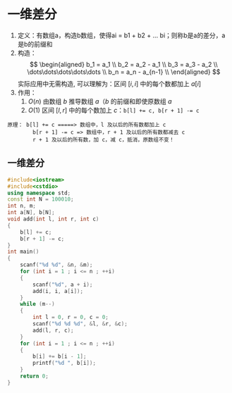 # 一维差分
1. 定义：有数组a，构造b数组，使得ai = b1 + b2 + ... bi；则称b是a的差分，a是b的前缀和
2. 构造：
$$
\begin{aligned}
b_1 = a_1 \\
b_2 = a_2 - a_1 \\
b_3 = a_3 - a_2 \\
\dots\dots\dots\dots\dots \\
b_n = a_n - a_{n-1} \\
\end{aligned}
$$
实际应用中无需构造,
可以理解为：区间 $[i,i]$ 中的每个数都加上 $a[i]$
3. 作用：
   1. $O(n)$ 由数组 $b$ 推导数组 $a$（$b$ 的前缀和即使原数组 $a$
   2. $O(1)$ 区间 $[l, r]$ 中的每个数加上 $c$：`b[l] += c, b[r + 1] -= c`
```
原理：	b[l] += c =====> 数组中，l 及以后的所有数都加上 c
		b[r + 1] -= c => 数组中，r + 1 及以后的所有数都减去 c
		r + 1 及以后的所有数，加 c，减 c，抵消，原数组不变！
```
## 一维差分
```cpp
#include<iostream>
#include<cstdio>
using namespace std;
const int N = 100010;
int n, m;
int a[N], b[N];
void add(int l, int r, int c)
{
	b[l] += c;
	b[r + 1] -= c;
}
int main()
{
	scanf("%d %d", &n, &m);
	for (int i = 1 ; i <= n ; ++i)
	{
		scanf("%d", a + i);
		add(i, i, a[i]);
	}
	while (m--)
	{
		int l = 0, r = 0, c = 0;
		scanf("%d %d %d", &l, &r, &c);
		add(l, r, c);
	}
	for (int i = 1 ; i <= n ; ++i)
	{
		b[i] += b[i - 1];
		printf("%d ", b[i]);
	}
	return 0;
}
```